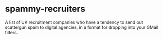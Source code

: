 spammy-recruiters
=================

A list of UK recruitment companies who have a tendency to send out scattergun spam to digital agencies, in a format for dropping into your GMail filters.